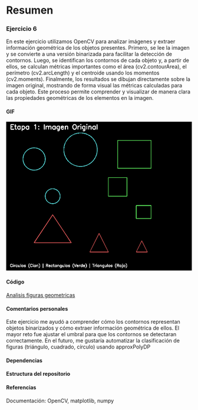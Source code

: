# Resumen 


### Ejercicio 6

En este ejercicio utilizamos OpenCV para analizar imágenes y extraer información geométrica de los objetos presentes. Primero, se lee la imagen y se convierte a una versión binarizada para facilitar la detección de contornos. Luego, se identifican los contornos de cada objeto y, a partir de ellos, se calculan métricas importantes como el área (cv2.contourArea), el perímetro (cv2.arcLength) y el centroide usando los momentos (cv2.moments). Finalmente, los resultados se dibujan directamente sobre la imagen original, mostrando de forma visual las métricas calculadas para cada objeto. Este proceso permite comprender y visualizar de manera clara las propiedades geométricas de los elementos en la imagen.

#### GIF
![Resultados del análisis geométrico](../2025_10_19_taller_cv_3d/gifs/analisis_figuras_geometricas.gif)

#### Código
[Analisis figuras geometricas](../2025_10_19_taller_cv_3d/ejercicios/06_analisis_figuras_geometricas/Practica%203.ipynb)

#### Comentarios personales

Este ejercicio me ayudó a comprender cómo los contornos representan objetos binarizados y cómo extraer información geométrica de ellos.
El mayor reto fue ajustar el umbral para que los contornos se detectaran correctamente.
En el futuro, me gustaría automatizar la clasificación de figuras (triángulo, cuadrado, círculo) usando approxPolyDP

#### Dependencias

#### Estructura del repositorio

#### Referencias

Documentación: OpenCV, matplotlib, numpy